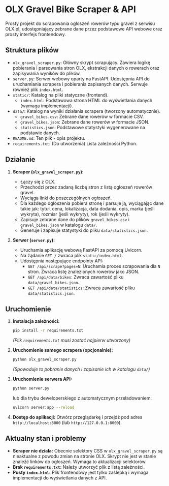 # OLX Gravel Bike Scraper & API

Prosty projekt do scrapowania ogłoszeń rowerów typu gravel z serwisu OLX.pl, udostępniający zebrane dane przez podstawowe API webowe oraz prosty interfejs frontendowy.

## Struktura plików

*   `olx_gravel_scraper.py`: Główny skrypt scrapujący. Zawiera logikę pobierania i parsowania stron OLX, ekstrakcji danych o rowerach oraz zapisywania wyników do plików.
*   `server.py`: Serwer webowy oparty na FastAPI. Udostępnia API do uruchamiania scrapera i pobierania zapisanych danych. Serwuje również plik `index.html`.
*   `static/`: Katalog na pliki statyczne (frontend).
    *   `index.html`: Podstawowa strona HTML do wyświetlania danych (wymaga implementacji).
*   `data/`: Katalog na wyniki działania scrapera (tworzony automatycznie).
    *   `gravel_bikes.csv`: Zebrane dane rowerów w formacie CSV.
    *   `gravel_bikes.json`: Zebrane dane rowerów w formacie JSON.
    *   `statistics.json`: Podstawowe statystyki wygenerowane na podstawie danych.
*   `README.md`: Ten plik - opis projektu.
*   `requirements.txt`: (Do utworzenia) Lista zależności Python.

## Działanie

1.  **Scraper (`olx_gravel_scraper.py`):**
    *   Łączy się z OLX.
    *   Przechodzi przez zadaną liczbę stron z listą ogłoszeń rowerów gravel.
    *   Wyciąga linki do poszczególnych ogłoszeń.
    *   Dla każdego ogłoszenia pobiera stronę i parsuje ją, wyciągając dane takie jak: tytuł, cena, lokalizacja, data dodania, opis, marka (jeśli wykryta), rozmiar (jeśli wykryty), rok (jeśli wykryty).
    *   Zapisuje zebrane dane do plików `gravel_bikes.csv` i `gravel_bikes.json` w katalogu `data/`.
    *   Generuje i zapisuje statystyki do pliku `data/statistics.json`.

2.  **Serwer (`server.py`):**
    *   Uruchamia aplikację webową FastAPI za pomocą Uvicorn.
    *   Na żądanie `GET /` zwraca plik `static/index.html`.
    *   Udostępnia następujące endpointy API:
        *   `GET /api/scrape?pages=N`: Uruchamia proces scrapowania dla `N` stron. Zwraca listę znalezionych rowerów jako JSON.
        *   `GET /api/data/bikes`: Zwraca zawartość pliku `data/gravel_bikes.json`.
        *   `GET /api/data/statistics`: Zwraca zawartość pliku `data/statistics.json`.

## Uruchomienie

1.  **Instalacja zależności:**
    ```bash
    pip install -r requirements.txt
    ```
    *(Plik `requirements.txt` musi zostać najpierw utworzony)*

2.  **Uruchomienie samego scrapera (opcjonalnie):**
    ```bash
    python olx_gravel_scraper.py
    ```
    *(Spowoduje to pobranie danych i zapisanie ich w katalogu `data/`)*

3.  **Uruchomienie serwera API:**
    ```bash
    python server.py
    ```
    lub dla trybu deweloperskiego z automatycznym przeładowaniem:
    ```bash
    uvicorn server:app --reload
    ```

4.  **Dostęp do aplikacji:**
    Otwórz przeglądarkę i przejdź pod adres `http://localhost:8000` (lub `http://127.0.0.1:8000`).

## Aktualny stan i problemy

*   **Scraper nie działa:** Obecnie selektory CSS w `olx_gravel_scraper.py` są nieaktualne z powodu zmian na stronie OLX. Skrypt nie jest w stanie znaleźć linków do ogłoszeń. Wymaga to aktualizacji selektorów.
*   **Brak `requirements.txt`:** Należy utworzyć plik z listą zależności.
*   **Pusty `index.html`:** Plik frontendowy jest tylko zaślepką i wymaga implementacji do wyświetlania danych z API.
